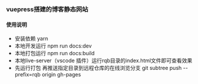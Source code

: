 ### vuepress搭建的博客静态网站
#### 使用说明
- 安装依赖 yarn 
- 本地开发运行 npm run docs:dev
- 本地打包运行 npm run docs:build
- 本地live-server（vscode 插件）运行rqb目录的index.html文件即可查看效果
- 先运行打包 再推送指定目录到远程仓库的在线浏览分支 git subtree push --prefix=rqb origin gh-pages